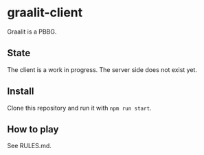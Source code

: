 # graalit-client

Graalit is a PBBG.

## State

The client is a work in progress. The server side does not exist yet.

## Install

Clone this repository and run it with `npm run start`.

## How to play

See RULES.md.